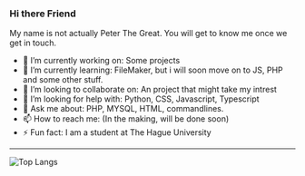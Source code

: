 ### Hi there Friend
My name is not actually Peter The Great. You will get to know me once we get in touch.

- 🔭 I’m currently working on: Some projects
- 🌱 I’m currently learning: FileMaker, but i will soon move on to JS, PHP and some other stuff.
- 👯 I’m looking to collaborate on: An project that might take my intrest
- 🤔 I’m looking for help with: Python, CSS, Javascript, Typescript
- 💬 Ask me about: PHP, MYSQL, HTML, commandlines.
- 📫 How to reach me: (In the making, will be done soon)
- ⚡ Fun fact: I am a student at The Hague University

---------------
  ![Top Langs](https://github-readme-stats.vercel.app/api/top-langs/?username=Peter-The-Great&layout=compact&theme=radical)
